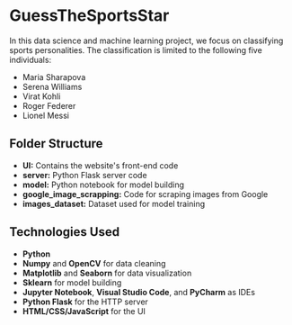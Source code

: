# GuessTheSportsStar

In this data science and machine learning project, we focus on classifying sports personalities. The classification is limited to the following five individuals:

- Maria Sharapova
- Serena Williams
- Virat Kohli
- Roger Federer
- Lionel Messi

## Folder Structure

- **UI:** Contains the website's front-end code
- **server:** Python Flask server code
- **model:** Python notebook for model building
- **google_image_scrapping:** Code for scraping images from Google
- **images_dataset:** Dataset used for model training

## Technologies Used

- **Python**
- **Numpy** and **OpenCV** for data cleaning
- **Matplotlib** and **Seaborn** for data visualization
- **Sklearn** for model building
- **Jupyter Notebook**, **Visual Studio Code**, and **PyCharm** as IDEs
- **Python Flask** for the HTTP server
- **HTML/CSS/JavaScript** for the UI
